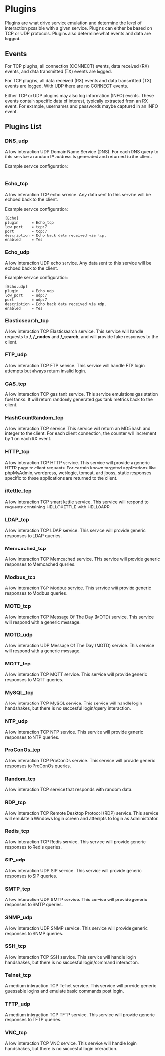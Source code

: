 # Plugins

Plugins are what drive service emulation and determine the level of interaction possible with a given service. Plugins can either be based on TCP or UDP protocols. Plugins also determine what events and data are logged.

## Events

For TCP plugins, all connection (CONNECT) events, data received (RX) events, and data transmitted (TX) events are logged.

For TCP plugins, all data received (RX) events and data transmitted (TX) events are logged. With UDP there are no CONNECT events.

Either TCP or UDP plugins may also log information (INFO) events. These events contain specific data of interest, typically extracted from an RX event. For example, usernames and passwords maybe captured in an INFO event.

## Plugins List

### DNS_udp

A low interaction UDP Domain Name Service (DNS). For each DNS query to this service a random IP address is generated and returned to the client.

Example service configuration:

```shell
```

### Echo_tcp

A low interaction TCP echo service. Any data sent to this service will be echoed back to the client.

Example service configuration:

```shell
[Echo]
plugin      = Echo_tcp
low_port    = tcp:7
port        = tcp:7
description = Echo back data received via tcp.
enabled     = Yes
```

### Echo_udp

A low interaction UDP echo service. Any data sent to this service will be echoed back to the client.

Example service configuration:

```shell
[Echo.udp]
plugin      = Echo_udp
low_port    = udp:7
port        = udp:7
description = Echo back data received via udp.
enabled     = Yes
```

### Elasticsearch_tcp

A low interaction TCP Elasticsearch service. This service will handle requests to **/**, **/_nodes** and **/_search**, and will provide fake responses to the client.

### FTP_udp

A low interaction TCP FTP service. This service will handle FTP login attempts but always return invalid login.

### GAS_tcp

A low interaction TCP gas tank service. This service emulations gas station fuel tanks. It will return randomly generated gas tank metrics back to the client.

### HashCountRandom_tcp

A low interaction TCP service. This service will return an MD5 hash and integer to the client. For each client connection, the counter will increment by 1 on each RX event.

### HTTP_tcp

A low interaction TCP HTTP service. This service will provide a generic HTTP page to client requests. For certain known targeted applications like phpMyAdmin, wordpress, weblogic, tomcat, and jboss, static responses specific to those applications are returned to the client.

### iKettle_tcp

A low interaction TCP smart kettle service. This service will respond to requests containing HELLOKETTLE with HELLOAPP.

### LDAP_tcp

A low interaction TCP LDAP service. This service will provide generic responses to LDAP queries.

### Memcached_tcp

A low interaction TCP Memcached service. This service will provide generic responses to Memcached queries.

### Modbus_tcp

A low interaction TCP Modbus service. This service will provide generic responses to Modbus queries.

### MOTD_tcp

A low interaction TCP Message Of The Day (MOTD) service. This service will respond with a generic message.

### MOTD_udp

A low interaction UDP Message Of The Day (MOTD) service. This service will respond with a generic message.

### MQTT_tcp

A low interaction TCP MQTT service. This service will provide generic responses to MQTT queries.

### MySQL_tcp

A low interaction TCP MySQL service. This service will handle login handshakes, but there is no succesful login/query interaction.

### NTP_udp

A low interaction TCP NTP service. This service will provide generic responses to NTP queries.

### ProConOs_tcp

A low interaction TCP ProConOs service. This service will provide generic responses to ProConOs queries.

### Random_tcp

A low interaction TCP service that responds with random data.

### RDP_tcp

A low interaction TCP Remote Desktop Protocol (RDP) service. This service will emulate a Windows login screen and attempts to login as Administrator.

### Redis_tcp

A low interaction TCP Redis service. This service will provide generic responses to Redis queries.

### SIP_udp

A low interaction UDP SIP service. This service will provide generic responses to SIP queries.

### SMTP_tcp

A low interaction UDP SMTP service. This service will provide generic responses to SMTP queries.

### SNMP_udp

A low interaction UDP SNMP service. This service will provide generic responses to SNMP queries.

### SSH_tcp

A low interaction TCP SSH service. This service will handle login handshakes, but there is no succesful login/command interaction.

### Telnet_tcp

A medium interaction TCP Telnet service. This service will provide generic guessable logins and emulate basic commands post login.

### TFTP_udp

A medium interaction TCP TFTP service. This service will provide generic responses to TFTP queries.

### VNC_tcp

A low interaction TCP VNC service. This service will handle login handshakes, but there is no succesful login interaction.
